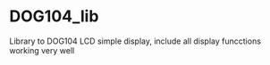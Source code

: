# DOG104_lib
Library to DOG104 LCD simple display, include all display funcctions working very well
